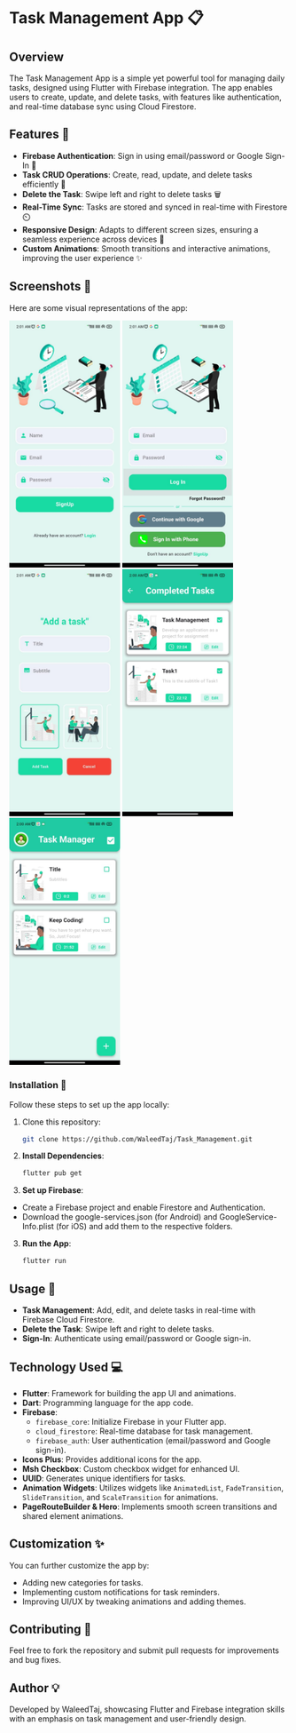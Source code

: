# Task Management App 📋

## Overview

The Task Management App is a simple yet powerful tool for managing daily tasks, designed using Flutter with Firebase integration. The app enables users to create, update, and delete tasks, with features like authentication, and real-time database sync using Cloud Firestore.

## Features 🌟

- **Firebase Authentication**: Sign in using email/password or Google Sign-In 🔑
- **Task CRUD Operations**: Create, read, update, and delete tasks efficiently 📝
- **Delete the Task**: Swipe left and right to delete tasks 🗑️
- **Real-Time Sync**: Tasks are stored and synced in real-time with Firestore ⏲️
- **Responsive Design**: Adapts to different screen sizes, ensuring a seamless experience across devices 📱
- **Custom Animations**: Smooth transitions and interactive animations, improving the user experience ✨

## Screenshots 📸

Here are some visual representations of the app:

<img src="https://github.com/WaleedTaj/Task_Management/blob/master/images/Screenshot_1.jpeg" width="200"/> <img src="https://github.com/WaleedTaj/Task_Management/blob/master/images/Screenshot_2.jpeg" width="200"/> <img src="https://github.com/WaleedTaj/Task_Management/blob/master/images/Screenshot_3.jpeg" width="200"/> <img src="https://github.com/WaleedTaj/Task_Management/blob/master/images/Screenshot_4.jpeg" width="200"/> <img src="https://github.com/WaleedTaj/Task_Management/blob/master/images/Screenshot_5.jpeg" width="200"/>

### Installation 🚀

Follow these steps to set up the app locally:

1. Clone this repository:
   ```bash
   git clone https://github.com/WaleedTaj/Task_Management.git
   ```
2. **Install Dependencies**:
   ```bash
   flutter pub get
   ```
4. **Set up Firebase**:
- Create a Firebase project and enable Firestore and Authentication.
- Download the google-services.json (for Android) and GoogleService-Info.plist (for iOS) and add them to the respective folders.
3. **Run the App**:
   ```bash
   flutter run
   
## Usage 📱

- **Task Management**: Add, edit, and delete tasks in real-time with Firebase Cloud Firestore.
- **Delete the Task**: Swipe left and right to delete tasks.
- **Sign-In**: Authenticate using email/password or Google sign-in.

## Technology Used 💻

- **Flutter**: Framework for building the app UI and animations.
- **Dart**: Programming language for the app code.
- **Firebase**:
  - `firebase_core`: Initialize Firebase in your Flutter app.
  - `cloud_firestore`: Real-time database for task management.
  - `firebase_auth`: User authentication (email/password and Google sign-in).
- **Icons Plus**: Provides additional icons for the app.
- **Msh Checkbox**: Custom checkbox widget for enhanced UI.
- **UUID**: Generates unique identifiers for tasks.
- **Animation Widgets**: Utilizes widgets like `AnimatedList`, `FadeTransition`, `SlideTransition`, and `ScaleTransition` for animations.
- **PageRouteBuilder & Hero**: Implements smooth screen transitions and shared element animations.

## Customization ✨

You can further customize the app by:

- Adding new categories for tasks.
- Implementing custom notifications for task reminders.
- Improving UI/UX by tweaking animations and adding themes.

## Contributing 🤝

Feel free to fork the repository and submit pull requests for improvements and bug fixes.

## Author 💡

Developed by WaleedTaj, showcasing Flutter and Firebase integration skills with an emphasis on task management and user-friendly design.
